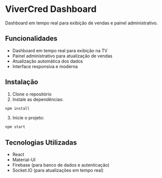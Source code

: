 # ViverCred Dashboard

Dashboard em tempo real para exibição de vendas e painel administrativo.

## Funcionalidades

- Dashboard em tempo real para exibição na TV
- Painel administrativo para atualização de vendas
- Atualização automática dos dados
- Interface responsiva e moderna

## Instalação

1. Clone o repositório
2. Instale as dependências:
```bash
npm install
```
3. Inicie o projeto:
```bash
npm start
```

## Tecnologias Utilizadas

- React
- Material-UI
- Firebase (para banco de dados e autenticação)
- Socket.IO (para atualizações em tempo real) 
